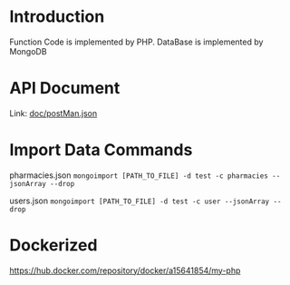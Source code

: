 # Introduction
  Function Code is implemented by PHP. DataBase is implemented by MongoDB
  
# API Document
  Link: [doc/postMan.json](doc/postMan.json)

# Import Data Commands
  
  pharmacies.json `mongoimport [PATH_TO_FILE] -d test -c pharmacies --jsonArray --drop`
  
  users.json `mongoimport [PATH_TO_FILE] -d test -c user --jsonArray --drop`
  
# Dockerized
  https://hub.docker.com/repository/docker/a15641854/my-php
  
